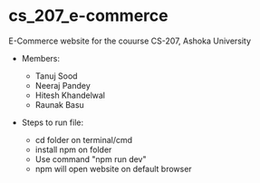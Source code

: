 # cs_207_e-commerce
E-Commerce website for the couurse CS-207, Ashoka University

* Members:
  * Tanuj Sood
  * Neeraj Pandey
  * Hitesh Khandelwal
  * Raunak Basu
 
* Steps to run file:
  * cd folder on terminal/cmd
  * install npm on folder
  * Use command "npm run dev"
  * npm will open website on default browser
